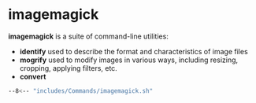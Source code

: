 # imagemagick

**imagemagick** is a suite of command-line utilities: 

- **identify** used to describe the format and characteristics of image files
- **mogrify** used to modify images in various ways, including resizing, cropping, applying filters, etc.
- **convert**

```sh
--8<-- "includes/Commands/imagemagick.sh"
``` 

